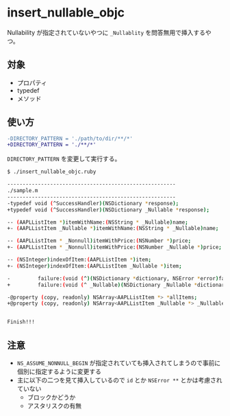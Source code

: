 # insert_nullable_objc

Nullability が指定されていないやつに `_Nullablity` を問答無用で挿入するやつ。

## 対象

- プロパティ
- typedef
- メソッド

## 使い方

```diff
-DIRECTORY_PATTERN = './path/to/dir/**/*'
+DIRECTORY_PATTERN = './**/*'
```

`DIRECTORY_PATTERN` を変更して実行する。

```sh
$ ./insert_nullable_objc.ruby

-------------------------------------------------------
./sample.m
-------------------------------------------------------
-typedef void (^SuccessHandler)(NSDictionary *response);
+typedef void (^SuccessHandler)(NSDictionary _Nullable *response);

-- (AAPLListItem *)itemWithName:(NSString * _Nullable)name;
+- (AAPLListItem _Nullable *)itemWithName:(NSString * _Nullable)name;

-- (AAPLListItem * _Nonnull)itemWithPrice:(NSNumber *)price;
+- (AAPLListItem * _Nonnull)itemWithPrice:(NSNumber _Nullable *)price;

-- (NSInteger)indexOfItem:(AAPLListItem *)item;
+- (NSInteger)indexOfItem:(AAPLListItem _Nullable *)item;

-         failure:(void (^)(NSDictionary *dictionary, NSError *error)failure;
+         failure:(void (^ _Nullable)(NSDictionary _Nullable *dictionary, NSError _Nullable *error)failure;

-@property (copy, readonly) NSArray<AAPLListItem *> *allItems;
+@property (copy, readonly) NSArray<AAPLListItem _Nullable *> _Nullable *allItems;


Finish!!!
```

## 注意

- `NS_ASSUME_NONNULL_BEGIN` が指定されていても挿入されてしまうので事前に個別に指定するように変更する
- 主に以下の二つを見て挿入しているので `id` とか `NSError **` とかは考慮されていない
  - ブロックかどうか
  - アスタリスクの有無
